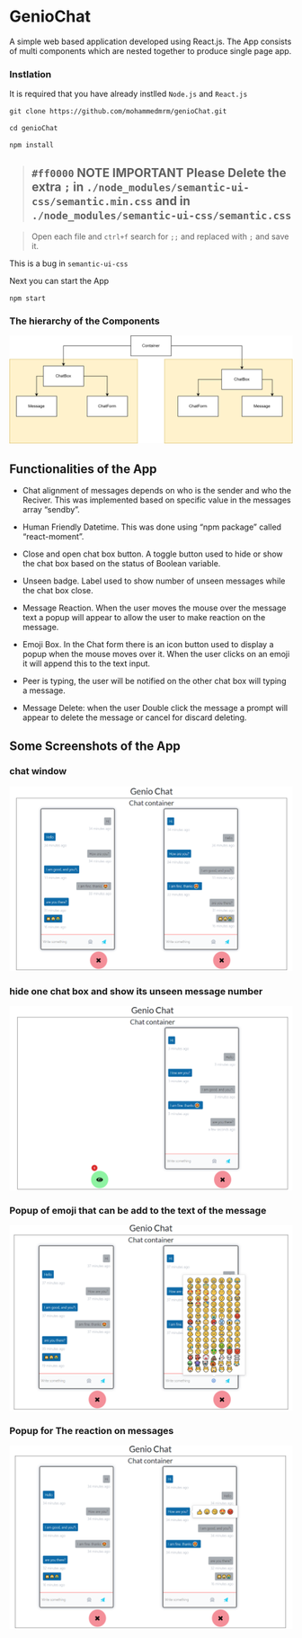 # GenioChat

A simple web based application developed using React.js. The App consists of multi components which are nested together to produce single page app.

### Instlation

It is required that you have already instlled `Node.js` and `React.js`

```
git clone https://github.com/mohammedmrm/genioChat.git
```

```
cd genioChat
```

```
npm install
```

> ## **`#ff0000` NOTE IMPORTANT Please Delete the extra `;` in `./node_modules/semantic-ui-css/semantic.min.css` and in `./node_modules/semantic-ui-css/semantic.css`**

> Open each file and `ctrl+f` search for `;;` and replaced with `;` and save it.

This is a bug in `semantic-ui-css`

Next you can start the App

```
npm start
```

### The hierarchy of the Components

![alt text](https://github.com/mohammedmrm/genioChat/blob/main/Doc/Components.drawio.png)

## Functionalities of the App

- Chat alignment of messages depends on who is the sender and who the Reciver. This was implemented based on specific value in the messages array “sendby”.

- Human Friendly Datetime. This was done using “npm package” called “react-moment”.

- Close and open chat box button. A toggle button used to hide or show the chat box based on the status of Boolean variable.

- Unseen badge. Label used to show number of unseen messages while the chat box close.

- Message Reaction. When the user moves the mouse over the message text a popup will appear to allow the user to make reaction on the message.

- Emoji Box. In the Chat form there is an icon button used to display a popup when the mouse moves over it. When the user clicks on an emoji it will append this to the text input.

- Peer is typing, the user will be notified on the other chat box will typing a message.

- Message Delete: when the user Double click the message a prompt will appear to delete the message or cancel for discard deleting.

## Some Screenshots of the App

### chat window

![alt text](https://github.com/mohammedmrm/genioChat/blob/main/Doc/normal.PNG)

### hide one chat box and show its unseen message number

![alt text](https://github.com/mohammedmrm/genioChat/blob/main/Doc/hiddenbox.PNG)

### Popup of emoji that can be add to the text of the message

![alt text](https://github.com/mohammedmrm/genioChat/blob/main/Doc/emoji.png)

### Popup for The reaction on messages

![alt text](https://github.com/mohammedmrm/genioChat/blob/main/Doc/reaction.png)
